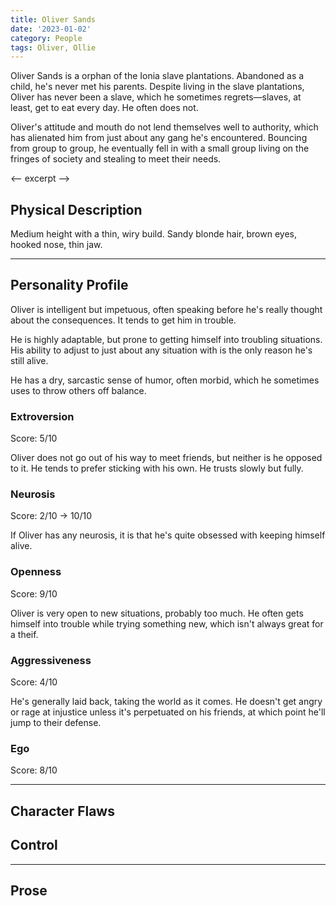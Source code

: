 ```yaml
---
title: Oliver Sands
date: '2023-01-02'
category: People
tags: Oliver, Ollie
---
```


Oliver Sands is a orphan of the Ionia slave plantations. Abandoned as a child, he's never met his parents. Despite living in the slave plantations, Oliver has never been a slave, which he sometimes regrets—slaves, at least, get to eat every day. He often does not.

Oliver's attitude and mouth do not lend themselves well to authority, which has alienated him from just about any gang he's encountered. Bouncing from group to group, he eventually fell in with a small group living on the fringes of society and stealing to meet their needs.

<-- excerpt -->

## Physical Description

Medium height with a thin, wiry build. Sandy blonde hair, brown eyes, hooked nose, thin jaw.

---

## Personality Profile

Oliver is intelligent but impetuous, often speaking before he's really thought about the consequences. It tends to get him in trouble.

He is highly adaptable, but prone to getting himself into troubling situations. His ability to adjust to just about any situation with is the only reason he's still alive.

He has a dry, sarcastic sense of humor, often morbid, which he sometimes uses to throw others off balance.

### Extroversion

Score: 5/10

Oliver does not go out of his way to meet friends, but neither is he opposed to it. He tends to prefer sticking with his own. He trusts slowly but fully.

### Neurosis

Score: 2/10 -> 10/10

If Oliver has any neurosis, it is that he's quite obsessed with keeping himself alive.

### Openness

Score: 9/10

Oliver is very open to new situations, probably too much. He often gets himself into trouble while trying something new, which isn't always great for a theif.

### Aggressiveness

Score: 4/10

He's generally laid back, taking the world as it comes. He doesn't get angry or rage at injustice unless it's perpetuated on his friends, at which point he'll jump to their defense.

### Ego

Score: 8/10

---

## Character Flaws

## Control

---

## Prose
